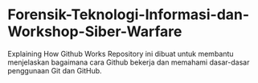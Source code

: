 # Forensik-Teknologi-Informasi-dan-Workshop-Siber-Warfare
Explaining How Github Works
Repository ini dibuat untuk membantu menjelaskan bagaimana cara Github bekerja dan memahami dasar-dasar penggunaan Git dan GitHub.
